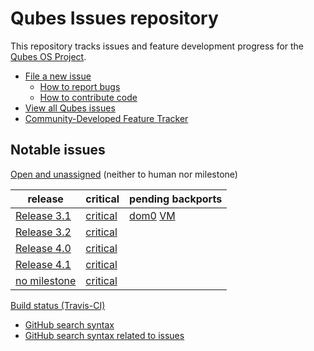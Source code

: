Qubes Issues repository
=======================

This repository tracks issues and feature development progress for the [Qubes OS
Project](https://www.qubes-os.org/).

* [File a new issue](https://github.com/QubesOS/qubes-issues/issues/new)
  * [How to report bugs](https://www.qubes-os.org/doc/reporting-bugs/)
  * [How to contribute code](https://www.qubes-os.org/doc/contributing/#contributing-code)
* [View all Qubes issues](https://github.com/QubesOS/qubes-issues/issues)
* [Community-Developed Feature Tracker](https://www.qubes-os.org/qubes-issues/)


Notable issues
--------------

[Open and unassigned](https://github.com/QubesOS/qubes-issues/issues?q=is%3Aopen+is%3Aissue+no%3Aassignee+no%3Amilestone) (neither to human nor milestone)

| release | critical | pending backports |
|---------|----------|-------------------|
| [Release 3.1](https://github.com/QubesOS/qubes-issues/milestones/Release%203.1%20updates) | [critical](https://github.com/QubesOS/qubes-issues/issues?utf8=%E2%9C%93&q=is%3Aopen%20milestone%3A%22Release%203.1%20updates%22%20label%3A%22P%3A%20critical%22%20-label%3Awontfix) | [dom0](https://github.com/QubesOS/qubes-issues/issues?q=is%3Aopen+milestone%3A%22Release+3.1+updates%22+label%3Ar3.1-dom0-testing+label%3Ar3.1-dom0-stable) [VM](https://github.com/QubesOS/qubes-issues/issues?q=is:issue+-label:r3.1-fc23-stable+-label:r3.1-fc23-testing+label:r3.2-fc23-stable+is:closed+milestone:"Release+3.1+updates") |
| [Release 3.2](https://github.com/QubesOS/qubes-issues/issues?q=is%3Aopen+is%3Aissue+milestone%3A%22Release+3.2+updates%22) | [critical](https://github.com/QubesOS/qubes-issues/issues?utf8=%E2%9C%93&q=is%3Aopen%20is%3Aissue%20milestone%3A%22Release%203.2%20updates%22%20label%3A%22P%3A%20critical%22%20-label%3Awontfix) |
| [Release 4.0](https://github.com/QubesOS/qubes-issues/issues?q=is%3Aopen+is%3Aissue+milestone%3A%22Release+4.0%22) | [critical](https://github.com/QubesOS/qubes-issues/issues?utf8=%E2%9C%93&q=is%3Aopen%20is%3Aissue%20milestone%3A%22Release%204.0%22%20label%3A%22P%3A%20critical%22%20-label%3Awontfix) |
| [Release 4.1](https://github.com/QubesOS/qubes-issues/issues?q=is%3Aopen+is%3Aissue+milestone%3A%22Release+4.1%22) | [critical](https://github.com/QubesOS/qubes-issues/issues?q=is%3Aopen+is%3Aissue+label%3A%22P%3A+critical%22+-label%3Awontfix+milestone%3A%22Release+4.1%22) |
| [no milestone](https://github.com/QubesOS/qubes-issues/issues?utf8=%E2%9C%93&q=is%3Aopen%20no%3Amilestone%20) | [critical](https://github.com/QubesOS/qubes-issues/issues?utf8=%E2%9C%93&q=is%3Aopen%20no%3Amilestone%20label%3A%22P%3A%20critical%22%20-label%3Awontfix) |

[Build status (Travis-CI)](travis_status.md)

* [GitHub search syntax](https://help.github.com/articles/search-syntax/)
* [GitHub search syntax related to issues](https://help.github.com/articles/searching-issues/)
